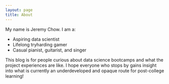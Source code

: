 ```yaml
---
layout: page
title: About
---
```


My name is Jeremy Chow. I am a:
* Aspiring data scientist
* Lifelong tryharding gamer
* Casual pianist, guitarist, and singer

This blog is for people curious about data science bootcamps and what the project experiences are like. I hope everyone who stops by gains insight into what is currently an underdeveloped and opaque route for post-college learning!
